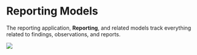 # Reporting Models

The reporting application, **Reporting**, and related models track everything related to findings, observations, and reports.

![](<../../.gitbook/assets/reporting\_models (1).png>)


